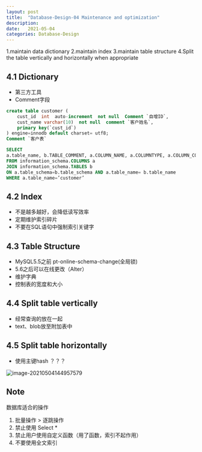 ```yaml
---
layout: post
title:  "Database-Design-04 Maintenance and optimization"
description: 
date:   2021-05-04
categories: Database-Design
---
```


1.maintain data dictionary 2.maintain index 3.maintain table structure 4.Split the table vertically and horizontally when appropriate

## 4.1 Dictionary

- 第三方工具
- Comment字段

```sql
create table customer (
    cust_id  int  auto-increment  not null  Comment `自增ID`,
    cust_name varchar(10)  not null  comment `客户姓名`,
    primary key(`cust_id`)
) engine=innodb default charset= utf8;
Comment `客户表`
```

```sql
SELECT
a.table_name, b.TABLE_COMMENT, a.COLUMN_NAME, a.COLUMNTYPE, a.COLUMN_COMMENT
FROM information_schema.COLUMNS a 
JOIN information_schema.TABLES b 
ON a.table_schema=b.table_schema AND a.table_name= b.table_name 
WHERE a.table_name=’customer’
```

## 4.2 Index

- 不是越多越好，会降低读写效率
- 定期维护索引碎片
- 不要在SQL语句中强制索引关键字

## 4.3 Table Structure

- MySQL5.5之前 pt-online-schema-change(全局锁)
- 5.6之后可以在线更改（Alter）
- 维护字典
- 控制表的宽度和大小

## 4.4 Split table vertically

- 经常查询的放在一起
- text、blob放至附加表中

## 4.5 Split table horizontally

- 使用主键hash ？？？

![image-20210504144957579](E:\git_pro\HBhakunamatata.github.io\_posts\images\database_design\image-split-horizontally.png)

## Note

数据库适合的操作

1. 批量操作 > 逐跳操作
2. 禁止使用 Select *
3. 禁止用户使用自定义函数（用了函数，索引不起作用）
4. 不要使用全文索引